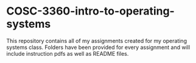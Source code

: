 # COSC-3360-intro-to-operating-systems
This repository contains all of my assignments created for my operating systems class. Folders have been provided for every assignment and will include instruction pdfs as well as README files.
